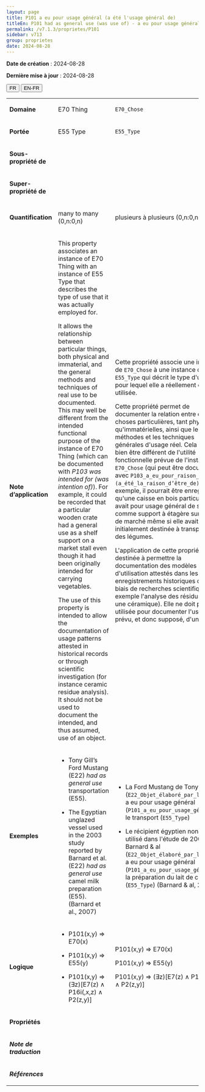 ```yaml
---
layout: page
title: P101 a eu pour usage général (a été l'usage général de)
titleEn: P101 had as general use (was use of) - a eu pour usage général (a été l'usage général de)
permalink: /v7.1.3/proprietes/P101
sidebar: v713
group: proprietes
date: 2024-08-28
---
```


**Date de création** : 2024-08-28

**Dernière mise à jour** : 2024-08-28

<div class="lang-buttons">
 <button id="fr" class="activate">FR</button>
 <button id="en-fr">EN-FR</button>
</div>

<table>
<tbody>
<tr>
<td><p><strong>Domaine</strong></p></td>
<td class="en">
<p>E70 Thing</p>
</td>
<td>
<p><code class="language-plaintext highlighter-rouge">E70_Chose</code></p>
</td>
</tr>
<tr>
<td><p><strong>Portée</strong></p></td>
<td class="en">
<p>E55 Type</p>
</td>
<td>
<p><code class="language-plaintext highlighter-rouge">E55_Type</code></p>
</td>
</tr>
<tr>
<td><p><strong>Sous-propriété de</strong></p></td>
<td class="en">
</td>
<td>
</td>
</tr>
<tr>
<td><p><strong>Super-propriété de</strong></p></td>
<td class="en">
</td>
<td>
</td>
</tr>
<tr>
<td><p><strong>Quantification</strong></p></td>
<td class="en">
<p>many to many (0,n:0,n)</p>
</td>
<td>
<p>plusieurs à plusieurs (0,n:0,n)</p>
</td>
</tr>
<tr>
<td><p><strong>Note d’application</strong></p></td>
<td class="en">
<p>This property associates an instance of E70 Thing with an instance of E55 Type that describes the type of use that it was actually employed for.</p>
<p>It allows the relationship between particular things, both physical and immaterial, and the general methods and techniques of real use to be documented. This may well be different from the intended functional purpose of the instance of E70 Thing (which can be documented with <em>P103 was intended for (was intention of)</em>). For example, it could be recorded that a particular wooden crate had a general use as a shelf support on a market stall even though it had been originally intended for carrying vegetables.</p>
<p>The use of this property is intended to allow the documentation of usage patterns attested in historical records or through scientific investigation (for instance ceramic residue analysis). It should not be used to document the intended, and thus assumed, use of an object.</p>
</td>
<td>
<p>Cette propriété associe une instance de <code class="language-plaintext highlighter-rouge">E70_Chose</code> à une instance de <code class="language-plaintext highlighter-rouge">E55_Type</code> qui décrit le type d'usage pour lequel elle a réellement été utilisée.</p>
<p>Cette propriété permet de documenter la relation entre des choses particulières, tant physiques qu'immatérielles, ainsi que les méthodes et les techniques générales d'usage réel. Cela peut bien être différent de l'utilité fonctionnelle prévue de l'instance de <code class="language-plaintext highlighter-rouge">E70_Chose</code> (qui peut être documentée avec <code class="language-plaintext highlighter-rouge">P103_a_eu_pour_raison_d’être (a_été_la_raison_d’être_de)</code>). Par exemple, il pourrait être enregistré qu'une caisse en bois particulière avait pour usage général de servir comme support à étagère sur un étal de marché même si elle avait été initialement destinée à transporter des légumes.</p>
<p>L'application de cette propriété est destinée à permettre la documentation des modèles d'utilisation attestés dans les enregistrements historiques ou par le biais de recherches scientifiques (par exemple l'analyse des résidus sur une céramique). Elle ne doit pas être utilisée pour documenter l'usage prévu, et donc supposé, d'un objet.</p>
</td>
</tr>
<tr>
<td><p><strong>Exemples</strong></p></td>
<td class="en">
<ul>
<li><p>Tony Gill’s Ford Mustang (E22) <em>had as general use</em> transportation (E55).</p>
</li>
<li><p>The Egyptian unglazed vessel used in the 2003 study reported by Barnard et al. (E22) <em>had as general use</em> camel milk preparation (E55). (Barnard et al., 2007)</p>
</li>
</ul>
</td>
<td>
<ul>
<li><p>La Ford Mustang de Tony Gill (<code class="language-plaintext highlighter-rouge">E22_Objet_élaboré_par_l’humain</code>) a eu pour usage général (<code class="language-plaintext highlighter-rouge">P101_a_eu_pour_usage_général</code>) le transport (<code class="language-plaintext highlighter-rouge">E55_Type</code>)<strong></strong></p>
</li>
<li><p>Le récipient égyptien non émaillé utilisé dans l'étude de 2003 de Barnard & al (<code class="language-plaintext highlighter-rouge">E22_Objet_élaboré_par_l’humain</code>) a eu pour usage général (<code class="language-plaintext highlighter-rouge">P101_a_eu_pour_usage_général</code>) la préparation du lait de chamelle (<code class="language-plaintext highlighter-rouge">E55_Type</code>) (Barnard & al, 2007)</p>
</li>
</ul>
</td>
</tr>
<tr>
<td><p><strong>Logique</strong></p></td>
<td class="en">
<ul>
<li><p>P101(x,y) ⇒ E70(x)</p>
</li>
<li><p>P101(x,y) ⇒ E55(y) </p>
</li>
<li><p>P101(x,y) ⇒ (∃z)[E7(z) ∧ P16i(,x,z) ∧ P2(z,y)]</p>
</li>
</ul>
</td>
<td>
<p>P101(x,y) ⇒ E70(x)</p>
<p>P101(x,y) ⇒ E55(y) </p>
<p>P101(x,y) ⇒ (∃z)[E7(z) ∧ P16i(,x,z) ∧ P2(z,y)]</p>
</td>
</tr>
<tr>
<td><p><strong>Propriétés</strong></p></td>
<td class="en">
</td>
<td>
</td>
</tr>
<tr>
<td><p><strong><em>Note de traduction</em></strong></p></td>
<td colspan="2">
</td>
</tr>
<tr>
<td><p><strong><em>Références</em></strong></p></td>
<td colspan="2">
<p><em></em></p>
</td>
</tr>
</tbody>
</table>
